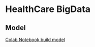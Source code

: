 # HealthCare BigData

## Model
[Colab Notebook build model](https://colab.research.google.com/drive/1C6rWrFjDEUCOjbubravx6ww8a9wqvd8t?usp=sharing)
